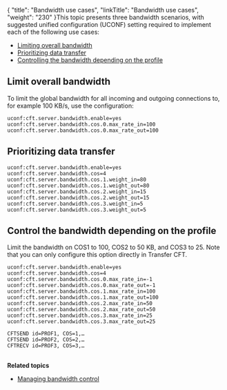 {
    "title": "Bandwidth use cases",
    "linkTitle": "Bandwidth use cases",
    "weight": "230"
}This topic presents three bandwidth scenarios, with suggested unified configuration (UCONF) setting required to implement each of the following use cases:

- [Limiting overall bandwidth](#Limit)
- [Prioritizing data transfer](#Prioriti)
- [Controlling the bandwidth depending on the profile](#Control)

<span id="Limit"></span>

## Limit overall bandwidth

To limit the global bandwidth for all incoming and outgoing connections to, for example 100 KB/s, use the configuration:

```
uconf:cft.server.bandwidth.enable=yes
uconf:cft.server.bandwidth.cos.0.max_rate_in=100
uconf:cft.server.bandwidth.cos.0.max_rate_out=100
```
<span id="Control"></span>

## Prioritizing data transfer

```
uconf:cft.server.bandwidth.enable=yes
uconf:cft.server.bandwidth.cos=4
uconf:cft.server.bandwidth.cos.1.weight_in=80
uconf:cft.server.bandwidth.cos.1.weight_out=80
uconf:cft.server.bandwidth.cos.2.weight_in=15
uconf:cft.server.bandwidth.cos.2.weight_out=15
uconf:cft.server.bandwidth.cos.3.weight_in=5
uconf:cft.server.bandwidth.cos.3.weight_out=5
```

## Control the bandwidth depending on the profile

Limit the bandwidth on COS1 to 100, COS2 to 50 KB, and COS3 to 25. Note that you can only configure this option directly in Transfer CFT.

```
uconf:cft.server.bandwidth.enable=yes
uconf:cft.server.bandwidth.cos=4
uconf:cft.server.bandwidth.cos.0.max_rate_in=-1
uconf:cft.server.bandwidth.cos.0.max_rate_out=-1
uconf:cft.server.bandwidth.cos.1.max_rate_in=100
uconf:cft.server.bandwidth.cos.1.max_rate_out=100
uconf:cft.server.bandwidth.cos.2.max_rate_in=50
uconf:cft.server.bandwidth.cos.2.max_rate_out=50
uconf:cft.server.bandwidth.cos.3.max_rate_in=25
uconf:cft.server.bandwidth.cos.3.max_rate_out=25
```
```
CFTSEND id=PROF1, COS=1,…
CFTSEND id=PROF2, COS=2,…
CFTRECV id=PROF3, COS=3,…
```
<span id="Prioriti"></span>

## 

****Related topics****

- [Managing bandwidth control](../t_bandwidth)
